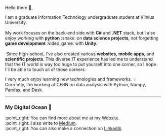 <p>Hello there 👋,</p>
<p>I am a graduate Information Technology undergraduate student at Vilnius University. <br><br>
My work focuses on the back-end side with <b>C#</b> and <b>.NET</b> stack, but I also enjoy working with <b>python</b> :snake: on <b>data science projects</b>, not forgetting <b>game development</b> :video_game: with <b>Unity</b>.<br><br>
 Since high-school, I've also created various <b>websites</b>, <b>mobile apps</b>, and <b>scientific projects</b>. This diverse IT experience has led me to understand that the IT world is way too huge to put yourself into one corner, so I hope I'll be able to touch all of those corners.
</p>

<p>I very much enjoy learning new technologies and frameworks. 💡<br>
Currently, I'm working at CERN on data analysis with Python, Numpy, Pandas, and Dask.
</p>

---

### My Digital Ocean 🌊
<p>:point_right: You can find more about me at my <a href="https://gsvedas.me" target="_blank">Website</a>.<br>
:point_right: I also write to <a href="https://medium.com/@svedas" target="_blank">Medium</a>.<br>
:point_right: You can also make a connection on <a href="https://www.linkedin.com/in/gintautas-svedas/" target="_blank">LinkedIn</a>.
</p>
